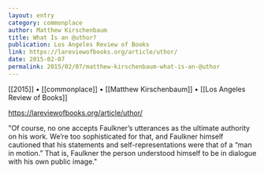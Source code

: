 ```yaml
---
layout: entry
category: commonplace
author: Matthew Kirschenbaum
title: What Is an @uthor?
publication: Los Angeles Review of Books
link: https://lareviewofbooks.org/article/uthor/
date: 2015-02-07
permalink: 2015/02/07/matthew-kirschenbaum-what-is-an-@uthor
---
```


[[2015]] • [[commonplace]] • [[Matthew Kirschenbaum]] • [[Los Angeles Review of Books]]

https://lareviewofbooks.org/article/uthor/

"Of course, no one accepts Faulkner’s utterances as the ultimate authority on his work. We’re too sophisticated for that, and Faulkner himself cautioned that his statements and self-representations were that of a “man in motion.” That is, Faulkner the person understood himself to be in dialogue with his own public image."
 
 
